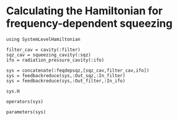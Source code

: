 # Calculating the Hamiltonian for frequency-dependent squeezing

```@example freqdepsqz
using SystemLevelHamiltonian

filter_cav = cavity(:filter)
sqz_cav = squeezing_cavity(:sqz)
ifo = radiation_pressure_cavity(:ifo)

sys = concatenate(:feqdepsqz,[sqz_cav,filter_cav,ifo])
sys = feedbackreduce(sys,:Out_sqz,:In_filter)
sys = feedbackreduce(sys,:Out_filter,:In_ifo)
```

```@example freqdepsqz
sys.H
```

```@example freqdepsqz
operators(sys)
```

```@example freqdepsqz
parameters(sys)
```